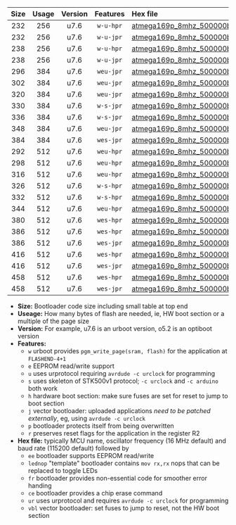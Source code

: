|Size|Usage|Version|Features|Hex file|
|:-:|:-:|:-:|:-:|:--|
|232|256|u7.6|`w-u-hpr`|[atmega169p_8mhz_500000bps_ur.hex](https://raw.githubusercontent.com/stefanrueger/urboot/main/bootloaders/atmega169p/fcpu_8mhz/500000_bps/atmega169p_8mhz_500000bps_ur.hex)|
|232|256|u7.6|`w-u-jpr`|[atmega169p_8mhz_500000bps_ur_vbl.hex](https://raw.githubusercontent.com/stefanrueger/urboot/main/bootloaders/atmega169p/fcpu_8mhz/500000_bps/atmega169p_8mhz_500000bps_ur_vbl.hex)|
|238|256|u7.6|`w-u-hpr`|[atmega169p_8mhz_500000bps_lednop_ur.hex](https://raw.githubusercontent.com/stefanrueger/urboot/main/bootloaders/atmega169p/fcpu_8mhz/500000_bps/atmega169p_8mhz_500000bps_lednop_ur.hex)|
|238|256|u7.6|`w-u-jpr`|[atmega169p_8mhz_500000bps_lednop_ur_vbl.hex](https://raw.githubusercontent.com/stefanrueger/urboot/main/bootloaders/atmega169p/fcpu_8mhz/500000_bps/atmega169p_8mhz_500000bps_lednop_ur_vbl.hex)|
|296|384|u7.6|`weu-jpr`|[atmega169p_8mhz_500000bps_ee_ur_vbl.hex](https://raw.githubusercontent.com/stefanrueger/urboot/main/bootloaders/atmega169p/fcpu_8mhz/500000_bps/atmega169p_8mhz_500000bps_ee_ur_vbl.hex)|
|302|384|u7.6|`weu-jpr`|[atmega169p_8mhz_500000bps_ee_lednop_ur_vbl.hex](https://raw.githubusercontent.com/stefanrueger/urboot/main/bootloaders/atmega169p/fcpu_8mhz/500000_bps/atmega169p_8mhz_500000bps_ee_lednop_ur_vbl.hex)|
|320|384|u7.6|`weu-jpr`|[atmega169p_8mhz_500000bps_ee_lednop_fr_ur_vbl.hex](https://raw.githubusercontent.com/stefanrueger/urboot/main/bootloaders/atmega169p/fcpu_8mhz/500000_bps/atmega169p_8mhz_500000bps_ee_lednop_fr_ur_vbl.hex)|
|330|384|u7.6|`w-s-jpr`|[atmega169p_8mhz_500000bps_vbl.hex](https://raw.githubusercontent.com/stefanrueger/urboot/main/bootloaders/atmega169p/fcpu_8mhz/500000_bps/atmega169p_8mhz_500000bps_vbl.hex)|
|336|384|u7.6|`w-s-jpr`|[atmega169p_8mhz_500000bps_lednop_vbl.hex](https://raw.githubusercontent.com/stefanrueger/urboot/main/bootloaders/atmega169p/fcpu_8mhz/500000_bps/atmega169p_8mhz_500000bps_lednop_vbl.hex)|
|348|384|u7.6|`weu-jpr`|[atmega169p_8mhz_500000bps_ee_lednop_fr_ce_ur_vbl.hex](https://raw.githubusercontent.com/stefanrueger/urboot/main/bootloaders/atmega169p/fcpu_8mhz/500000_bps/atmega169p_8mhz_500000bps_ee_lednop_fr_ce_ur_vbl.hex)|
|384|384|u7.6|`wes-jpr`|[atmega169p_8mhz_500000bps_ee_vbl.hex](https://raw.githubusercontent.com/stefanrueger/urboot/main/bootloaders/atmega169p/fcpu_8mhz/500000_bps/atmega169p_8mhz_500000bps_ee_vbl.hex)|
|292|512|u7.6|`weu-hpr`|[atmega169p_8mhz_500000bps_ee_ur.hex](https://raw.githubusercontent.com/stefanrueger/urboot/main/bootloaders/atmega169p/fcpu_8mhz/500000_bps/atmega169p_8mhz_500000bps_ee_ur.hex)|
|298|512|u7.6|`weu-hpr`|[atmega169p_8mhz_500000bps_ee_lednop_ur.hex](https://raw.githubusercontent.com/stefanrueger/urboot/main/bootloaders/atmega169p/fcpu_8mhz/500000_bps/atmega169p_8mhz_500000bps_ee_lednop_ur.hex)|
|316|512|u7.6|`weu-hpr`|[atmega169p_8mhz_500000bps_ee_lednop_fr_ur.hex](https://raw.githubusercontent.com/stefanrueger/urboot/main/bootloaders/atmega169p/fcpu_8mhz/500000_bps/atmega169p_8mhz_500000bps_ee_lednop_fr_ur.hex)|
|326|512|u7.6|`w-s-hpr`|[atmega169p_8mhz_500000bps.hex](https://raw.githubusercontent.com/stefanrueger/urboot/main/bootloaders/atmega169p/fcpu_8mhz/500000_bps/atmega169p_8mhz_500000bps.hex)|
|332|512|u7.6|`w-s-hpr`|[atmega169p_8mhz_500000bps_lednop.hex](https://raw.githubusercontent.com/stefanrueger/urboot/main/bootloaders/atmega169p/fcpu_8mhz/500000_bps/atmega169p_8mhz_500000bps_lednop.hex)|
|344|512|u7.6|`weu-hpr`|[atmega169p_8mhz_500000bps_ee_lednop_fr_ce_ur.hex](https://raw.githubusercontent.com/stefanrueger/urboot/main/bootloaders/atmega169p/fcpu_8mhz/500000_bps/atmega169p_8mhz_500000bps_ee_lednop_fr_ce_ur.hex)|
|380|512|u7.6|`wes-hpr`|[atmega169p_8mhz_500000bps_ee.hex](https://raw.githubusercontent.com/stefanrueger/urboot/main/bootloaders/atmega169p/fcpu_8mhz/500000_bps/atmega169p_8mhz_500000bps_ee.hex)|
|386|512|u7.6|`wes-hpr`|[atmega169p_8mhz_500000bps_ee_lednop.hex](https://raw.githubusercontent.com/stefanrueger/urboot/main/bootloaders/atmega169p/fcpu_8mhz/500000_bps/atmega169p_8mhz_500000bps_ee_lednop.hex)|
|386|512|u7.6|`wes-jpr`|[atmega169p_8mhz_500000bps_ee_lednop_vbl.hex](https://raw.githubusercontent.com/stefanrueger/urboot/main/bootloaders/atmega169p/fcpu_8mhz/500000_bps/atmega169p_8mhz_500000bps_ee_lednop_vbl.hex)|
|416|512|u7.6|`wes-hpr`|[atmega169p_8mhz_500000bps_ee_lednop_fr.hex](https://raw.githubusercontent.com/stefanrueger/urboot/main/bootloaders/atmega169p/fcpu_8mhz/500000_bps/atmega169p_8mhz_500000bps_ee_lednop_fr.hex)|
|416|512|u7.6|`wes-jpr`|[atmega169p_8mhz_500000bps_ee_lednop_fr_vbl.hex](https://raw.githubusercontent.com/stefanrueger/urboot/main/bootloaders/atmega169p/fcpu_8mhz/500000_bps/atmega169p_8mhz_500000bps_ee_lednop_fr_vbl.hex)|
|458|512|u7.6|`wes-hpr`|[atmega169p_8mhz_500000bps_ee_lednop_fr_ce.hex](https://raw.githubusercontent.com/stefanrueger/urboot/main/bootloaders/atmega169p/fcpu_8mhz/500000_bps/atmega169p_8mhz_500000bps_ee_lednop_fr_ce.hex)|
|458|512|u7.6|`wes-jpr`|[atmega169p_8mhz_500000bps_ee_lednop_fr_ce_vbl.hex](https://raw.githubusercontent.com/stefanrueger/urboot/main/bootloaders/atmega169p/fcpu_8mhz/500000_bps/atmega169p_8mhz_500000bps_ee_lednop_fr_ce_vbl.hex)|

- **Size:** Bootloader code size including small table at top end
- **Useage:** How many bytes of flash are needed, ie, HW boot section or a multiple of the page size
- **Version:** For example, u7.6 is an urboot version, o5.2 is an optiboot version
- **Features:**
  + `w` urboot provides `pgm_write_page(sram, flash)` for the application at `FLASHEND-4+1`
  + `e` EEPROM read/write support
  + `u` uses urprotocol requiring `avrdude -c urclock` for programming
  + `s` uses skeleton of STK500v1 protocol; `-c urclock` and `-c arduino` both work
  + `h` hardware boot section: make sure fuses are set for reset to jump to boot section
  + `j` vector bootloader: uploaded applications *need to be patched externally*, eg, using `avrdude -c urclock`
  + `p` bootloader protects itself from being overwritten
  + `r` preserves reset flags for the application in the register R2
- **Hex file:** typically MCU name, oscillator frequency (16 MHz default) and baud rate (115200 default) followed by
  + `ee` bootloader supports EEPROM read/write
  + `lednop` "template" bootloader contains `mov rx,rx` nops that can be replaced to toggle LEDs
  + `fr` bootloader provides non-essential code for smoother error handing
  + `ce` bootloader provides a chip erase command
  + `ur` uses urprotocol and requires `avrdude -c urclock` for programming
  + `vbl` vector bootloader: set fuses to jump to reset, not the HW boot section
